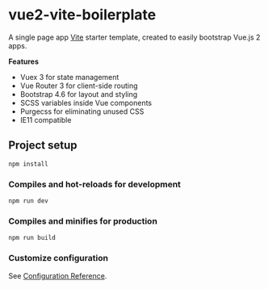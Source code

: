 # vue2-vite-boilerplate

A single page app [Vite](https://vitejs.dev) starter template, created to easily bootstrap Vue.js 2 apps.

**Features**

- Vuex 3 for state management
- Vue Router 3 for client-side routing
- Bootstrap 4.6 for layout and styling
- SCSS variables inside Vue components
- Purgecss for eliminating unused CSS
- IE11 compatible

## Project setup

```
npm install
```

### Compiles and hot-reloads for development

```
npm run dev
```

### Compiles and minifies for production

```
npm run build
```

### Customize configuration

See [Configuration Reference](https://vitejs.dev/guide/).
